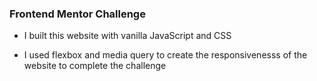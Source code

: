 ### Frontend Mentor Challenge

- I built this website with vanilla JavaScript and CSS

- I used flexbox and media query to create the responsivenesss of the website to complete the challenge
